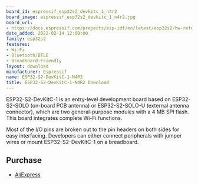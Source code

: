 ```yaml
---
board_id: espressif_esp32s2_devkitc_1_n4r2
board_image: espressif_esp32s2_devkitc_1_n4r2.jpg
board_url:
- https://docs.espressif.com/projects/esp-idf/en/latest/esp32s2/hw-reference/esp32s2/user-guide-s2-devkitc-1.html
date_added: 2022-02-14 12:00:00
family: esp32s2
features:
- Wi-Fi
- Bluetooth/BTLE
- Breadboard-Friendly
layout: download
manufacturer: Espressif
name: ESP32-S2-DevKitC-1-N4R2
title: ESP32-S2-DevKitC-1-N4R2 Download
---
```


ESP32-S2-DevKitC-1 is an entry-level development board based on ESP32-S2-SOLO (on-board PCB antenna) or ESP32-S2-SOLO-U (external antenna connector), which are two general-purpose modules with a 4 MB SPI flash. This board integrates complete Wi-Fi functions.

Most of the I/O pins are broken out to the pin headers on both sides for easy interfacing. Developers can either connect peripherals with jumper wires or mount ESP32-S2-DevKitC-1 on a breadboard.

## Purchase

* [AliExpress](https://www.aliexpress.com/item/1005003578116249.html)
